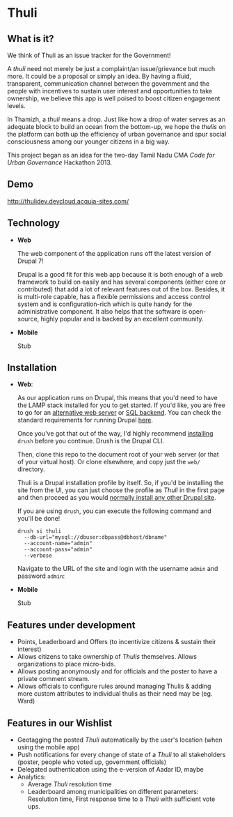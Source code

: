 Thuli
=====

What is it?
-----------

We think of Thuli as an issue tracker for the Government!

A *thuli* need not merely be just a complaint/an issue/grievance but much more. It could be a proposal or simply an idea. By having a fluid, transparent, communication channel between the government and the people with incentives to sustain user interest and opportunities to take ownership, we believe this app is well poised to boost citizen engagement levels.

In Thamizh, a *thuli* means a drop. Just like how a drop of water serves as an adequate block to build an ocean from the bottom-up, we hope the *thulis* on the platform can both up the efficiency of urban governance and spur social consciousness among our younger citizens in a big way.

This project began as an idea for the two-day Tamil Nadu CMA *Code for Urban Governance* Hackathon 2013.

Demo
----

http://thulidev.devcloud.acquia-sites.com/

Technology
----------

- **Web**

  The web component of the application runs off the latest version of Drupal 7!
  
  Drupal is a good fit for this web app because it is both enough of a web framework to build on easily and has several components (either core or contributed) that add a lot of relevant features out of the box. Besides, it is multi-role capable, has a flexible permissions and access control system and is configuration-rich which is quite handy for the administrative component. It also helps that the software is open-source, highly popular and is backed by an excellent community.

- **Mobile**

  Stub

Installation
------------

- **Web**:

  As our application runs on Drupal, this means that you'd need to have the LAMP stack installed for you to get started. If you'd like, you are free to go for an [alternative web server](http://wiki.nginx.org/Drupal) or [SQL backend](https://drupal.org/module-categories/database-drivers). You can check the standard requirements for running Drupal [here](https://drupal.org/requirements).

  Once you've got that out of the way, I'd highly recommend [installing](http://drush.ws) `drush` before you continue. Drush is the Drupal CLI.

  Then, clone this repo to the document root of your web server (or that of your virtual host). Or clone elsewhere, and copy just the `web/` directory.

  Thuli is a Drupal installation profile by itself. So, if you'd be installing the site from the UI, you can just choose the profile as *Thuli* in the first page and then proceed as you would [normally install any other Drupal site](https://drupal.org/documentation/install/beginners).

  If you are using `drush`, you can execute the following command and you'll be done!

      drush si thuli 
        --db-url="mysql://dbuser:dbpass@dbhost/dbname"
        --account-name="admin"
        --account-pass="admin"
        --verbose
        
  Navigate to the URL of the site and login with the username `admin` and password `admin`:

- **Mobile**

  Stub

Features under development
--------------------------
- Points, Leaderboard and Offers (to incentivize citizens & sustain their interest)
- Allows citizens to take ownership of *Thulis* themselves. Allows organizations to place micro-bids.
- Allows posting anonymously and for officials and the poster to have a private comment stream.
- Allows officials to configure rules around managing Thulis & adding more custom attributes to individual thulis as their need may be (eg. Ward)

Features in our Wishlist
------------------------
- Geotagging the posted *Thuli* automatically by the user's location (when using the mobile app)
- Push notifications for every change of state of a *Thuli* to all stakeholders (poster, people who voted up, government officials)
- Delegated authentication using the e-version of Aadar ID, maybe
- Analytics:
  - Average *Thuli* resolution time
  - Leaderboard among municipalities on different parameters: Resolution time, First response time to a *Thuli* with sufficient vote ups.
